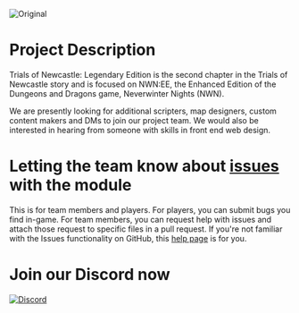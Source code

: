![Original](https://user-images.githubusercontent.com/39077224/109463795-80ee1080-7aca-11eb-9e7e-fbf3ce04ed5a.png)

# Project Description #
Trials of Newcastle: Legendary Edition is the second chapter in the Trials of Newcastle story and is focused on NWN:EE, the Enhanced Edition of  the Dungeons and Dragons game, Neverwinter Nights (NWN). 

We are presently looking for additional scripters, map designers, custom content makers and DMs to join our project team. We would also be interested in hearing from someone with skills in front end web design.

# Letting the team know about [issues](https://github.com/trialsofnewcastle/Trials-Of-Newcastle/issues) with the module #
This is for team members and players. For players, you can submit bugs you find in-game. For team members, you can request help with issues and attach those request to specific files in a pull request. If you're not familiar with the Issues functionality on GitHub, this [help page](https://docs.github.com/en/rest/reference/issues) is for you.

# Join our Discord now #
[![Discord](https://img.shields.io/discord/434218790360973312?color=%232e9ee8&label=Discord&logo=discord)](https://discord.gg/YwzReK3)
